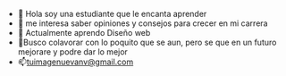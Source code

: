 - 👋 Hola soy una estudiante que le encanta aprender
- 👀 me interesa saber opiniones y consejos para crecer en mi carrera
- 🌱 Actualmente aprendo Diseño web
- 💞️Busco colavorar con lo poquito que se aun, pero se que en un futuro mejorare y podre dar lo mejor
- 📫tuimagenuevanv@gmail.com

<!---
Tuimagenuevanv/Tuimagenuevanv is a ✨ special ✨ repository because its `README.md` (this file) appears on your GitHub profile.
You can click the Preview link to take a look at your changes.
--->
